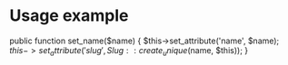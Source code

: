 Usage example
=============

public function set_name($name)
{
	$this->set_attribute('name', $name);
    $this->set_attribute('slug', Slug::create_unique($name, $this));
}
